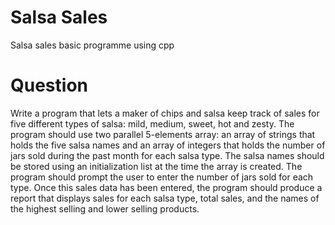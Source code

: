 # Salsa Sales
Salsa sales basic programme using cpp

<h1>Question</h1>
Write a program that lets a maker of chips and salsa keep track of sales for five different types of salsa: mild, medium, sweet, hot and zesty. The program should use two parallel 5-elements array: an array of strings that holds the five salsa names and an array of integers that holds the number of jars sold during the past month for each salsa type. The salsa names should be stored using an initialization list at the time the array is created. The program should prompt the user to enter the number of jars sold for each type. Once this sales data has been entered, the program should produce a report that displays sales for each salsa type, total sales, and the names of the highest selling and lower selling products. 


